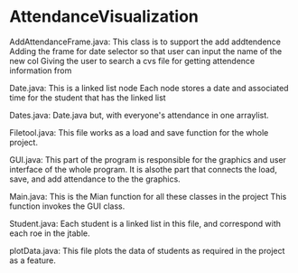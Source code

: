 # AttendanceVisualization
AddAttendanceFrame.java: 
This class is to support the add addtendence
Adding the frame for date selector so that user can input the name of the new col
Giving the user to search a cvs file for getting attendence information from

Date.java:
This is a linked list node
Each node stores a date and associated time for the student that has the linked list

Dates.java:
Date.java but, with everyone's attendance in one arraylist.

Filetool.java:
This file works as a load and save function for the whole project.

GUI.java:
This part of the program is responsible for the graphics and user interface of the whole program. 
It is alsothe part that connects the load, save, and add attendance to the the graphics. 

Main.java:
This is the Mian function for all these classes in the project
This function invokes the GUI class.

Student.java:
Each student is a linked list in this file, and correspond with each roe in the jtable.

plotData.java:
This file plots the data of students as required in the project as a feature.
